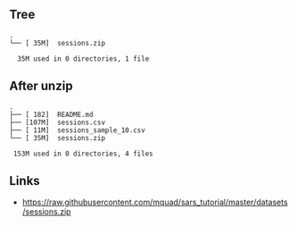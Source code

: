 
## Tree

```
.
└── [ 35M]  sessions.zip

  35M used in 0 directories, 1 file
```

## After unzip
```
.
├── [ 182]  README.md
├── [107M]  sessions.csv
├── [ 11M]  sessions_sample_10.csv
└── [ 35M]  sessions.zip

 153M used in 0 directories, 4 files
```

## Links
- https://raw.githubusercontent.com/mquad/sars_tutorial/master/datasets/sessions.zip